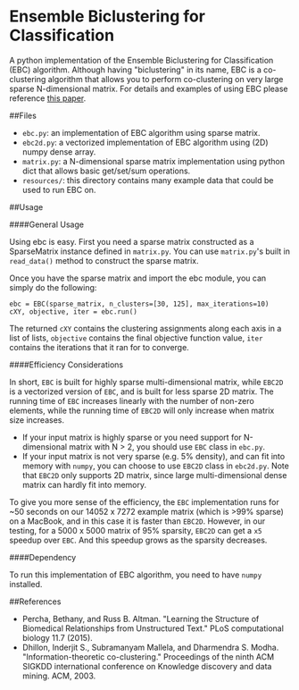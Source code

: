 Ensemble Biclustering for Classification
==============

A python implementation of the Ensemble Biclustering for Classification (EBC) algorithm. Although having "biclustering" in its name, EBC is a co-clustering algorithm that allows you to perform co-clustering on very large sparse N-dimensional matrix. For details and examples of using EBC please reference [this paper](http://www.ncbi.nlm.nih.gov/pubmed/26219079).

##Files

- `ebc.py`: an implementation of EBC algorithm using sparse matrix.
- `ebc2d.py`: a vectorized implementation of EBC algorithm using (2D) numpy dense array.
- `matrix.py`: a N-dimensional sparse matrix implementation using python dict that allows basic get/set/sum operations.
- `resources/`: this directory contains many example data that could be used to run EBC on.

##Usage

####General Usage

Using ebc is easy. First you need a sparse matrix constructed as a SparseMatrix instance defined in `matrix.py`. You can use `matrix.py`'s built in `read_data()` method to construct the sparse matrix.

Once you have the sparse matrix and import the ebc module, you can simply do the following:

    ebc = EBC(sparse_matrix, n_clusters=[30, 125], max_iterations=10)
    cXY, objective, iter = ebc.run()

The returned `cXY` contains the clustering assignments along each axis in a list of lists, `objective` contains the final objective function value, `iter` contains the iterations that it ran for to converge.

####Efficiency Considerations

In short, `EBC` is built for highly sparse multi-dimensional matrix, while `EBC2D` is a vectorized version of `EBC`, and is built for less sparse 2D matrix. The running time of `EBC` increases linearly with the number of non-zero elements, while the running time of `EBC2D` will only increase when matrix size increases.

- If your input matrix is highly sparse or you need support for N-dimensional matrix with N > 2, you should use `EBC` class in `ebc.py`.
- If your input matrix is not very sparse (e.g. 5% density), and can fit into memory with `numpy`, you can choose to use `EBC2D` class in `ebc2d.py`. Note that `EBC2D` only supports 2D matrix, since large multi-dimensional dense matrix can hardly fit into memory.

To give you more sense of the efficiency, the `EBC` implementation runs for ~50 seconds on our 14052 x 7272 example matrix (which is >99% sparse) on a MacBook, and in this case it is faster than `EBC2D`. However, in our testing, for a 5000 x 5000 matrix of 95% sparsity, `EBC2D` can get a `x5` speedup over `EBC`. And this speedup grows as the sparsity decreases.

####Dependency

To run this implementation of EBC algorithm, you need to have `numpy` installed.

##References

- Percha, Bethany, and Russ B. Altman. "Learning the Structure of Biomedical Relationships from Unstructured Text." PLoS computational biology 11.7 (2015).
- Dhillon, Inderjit S., Subramanyam Mallela, and Dharmendra S. Modha. "Information-theoretic co-clustering." Proceedings of the ninth ACM SIGKDD international conference on Knowledge discovery and data mining. ACM, 2003.